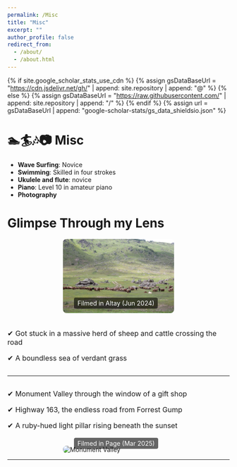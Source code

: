 ```yaml
---
permalink: /Misc
title: "Misc"
excerpt: ""
author_profile: false
redirect_from: 
  - /about/
  - /about.html
---
```


{% if site.google_scholar_stats_use_cdn %}
{% assign gsDataBaseUrl = "https://cdn.jsdelivr.net/gh/" | append: site.repository | append: "@" %}
{% else %}
{% assign gsDataBaseUrl = "https://raw.githubusercontent.com/" | append: site.repository | append: "/" %}
{% endif %}
{% assign url = gsDataBaseUrl | append: "google-scholar-stats/gs_data_shieldsio.json" %}

<span class='anchor' id='about-me'></span>

# 🏊🏄🎶📷 Misc
- **Wave Surfing**: Novice
- **Swimming**: Skilled in four strokes 
- **Ukulele and flute**: novice
- **Piano**: Level 10 in amateur piano
- **Photography**

# Glimpse Through my Lens
<!-- <div style="display: flex; align-items: center;  " >
   <div style="position: relative; width: 50%; margin-right: 10px;">
    <img src="/images/sheep.png" style="width: 100%; border-radius: 8px; display: block;">
    <div style="
      position: absolute;
      bottom: 10px;
      left: 10px;
      color: white;
      background: rgba(0, 0, 0, 0.6);
      padding: 4px 8px;
      font-size: 14px;
      border-radius: 4px;
    ">
      Filmed in Altay (Jun 2024)
    </div>
  </div>
  <div style="font-size: 16px; padding-right:10px">
    <p>✔ Got stuck in a massive herd of sheep and cattle crossing the road</p>
    <p>✔ A boundless sea of verdant grass</p>
  </div>
</div> -->
<div class="container">
 <div class="image-section">
    <img src="/images/sheep.png" alt="sheep">
    <div class="caption">Filmed in Altay (Jun 2024)</div>
  </div>
  <div class="text-section">
    <p>✔ Got stuck in a massive herd of sheep and cattle crossing the road</p>
    <p>✔ A boundless sea of verdant grass</p>
  </div>

</div>

***

<div class="container">
  <div class="text-section">
    <p>✔ Monument Valley through the window of a gift shop</p>
    <p>✔ Highway 163, the endless road from Forrest Gump</p>
    <p>✔ A ruby-hued light pillar rising beneath the sunset </p>
  </div>
  <div class="image-section">
    <img src="/images/monument.png" alt="Monument Valley">
    <div class="caption">Filmed in Page (Mar 2025)</div>
  </div>
</div>

***
<!-- <div style="display: flex; align-items: center;  " >
  <div style="font-size: 16px; padding-right:5px">
    <p>✔ Monument Valley through the window of a gift shop</p>
    <p>✔ Highway 163, the endless road from Forrest Gump</p>
    <p>✔ A ruby-hued light pillar rising beneath the sunset </p>
  </div>
   <div style="position: relative; width: 50%; margin-left: 105px;">
    <img src="/images/monument.png" style="width: 100%; border-radius: 8px; display: block;">
    <div style="
      position: absolute;
      bottom: 10px;
      left: 25px;
      color: white;
      background: rgba(0, 0, 0, 0.6);
      padding: 4px 8px;
      font-size: 14px;
      border-radius: 4px;
    ">
      Filmed in Page (Mar 2025)
    </div>
  </div>
  
</div> -->

<style>
  .container {
    display: flex;
    align-items: center;
    flex-wrap: wrap;
    justify-content: center;
    gap: 20px;
  }
  .text-section {
    font-size: 16px;
    padding-right: 5px;
    flex: 1;
    min-width: 250px;
  }

  .image-section {
    position: relative;
    width: 50%;
    min-width: 250px;
  }

  .image-section img {
    width: 100%;
    border-radius: 8px;
    display: block;
  }

  .caption {
    position: absolute;
    bottom: 10px;
    left: 25px;
    color: white;
    background: rgba(0, 0, 0, 0.6);
    padding: 4px 8px;
    font-size: 14px;
    border-radius: 4px;
  }

  /* Responsive for smaller screens */
  @media (max-width: 768px) {
    .container {
      flex-direction: column;
      align-items: stretch;
    }

    .image-section {
      width: 100%;
      margin-left: 0;
    }

    .text-section {
      padding-right: 0;
      text-align: center;
    }

    .caption {
      left: 10px;
      font-size: 12px;
    }
  }
</style>